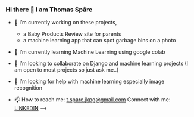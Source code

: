 ### Hi there 👋 I am Thomas Spåre

- 🔭 I’m currently working on these projects,
    -  a Baby Products Review site for parents
    -  a machine learning app that can spot garbage bins on a photo
      
- 🌱 I’m currently learning Machine Learning using google colab 
- 👯 I’m looking to collaborate on Django and machine learning projects
  (I am open to most projects so just ask me..)
- 🤔 I’m looking for help with machine learning especially image recognition
   
- 📫 How to reach me: t.spare.jkpg@gmail.com
  Connect with me:  [LINKEDIN](https://www.linkedin.com/in/thomas-sp%C3%A5re-93b748133/?originalSubdomain=se)
-->
